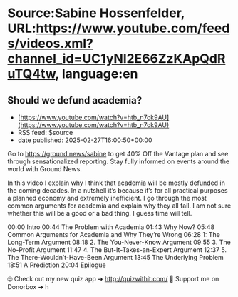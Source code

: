 # Source:Sabine Hossenfelder, URL:https://www.youtube.com/feeds/videos.xml?channel_id=UC1yNl2E66ZzKApQdRuTQ4tw, language:en

## Should we defund academia?
 - [https://www.youtube.com/watch?v=htb_n7ok9AU](https://www.youtube.com/watch?v=htb_n7ok9AU)
 - RSS feed: $source
 - date published: 2025-02-27T16:00:50+00:00

Go to https://ground.news/sabine to get 40% Off the Vantage plan and see through sensationalized reporting. Stay fully informed on events around the world with Ground News.

In this video I explain why I think that academia will be mostly defunded in the coming decades. In a nutshell it’s because it’s for all practical purposes a planned economy and extremely inefficient. I go through the most common arguments for academia and explain why they all fail. I am not sure whether this will be a good or a bad thing. I guess time will tell.

00:00 Intro
00:44 The Problem with Academia
01:43 Why Now?
05:48 Common Arguments for Academia and Why They’re Wrong
06:28 1: The Long-Term Argument
08:18 2. The You-Never-Know Argument
09:55 3. The No-Profit Argument
11:47 4. The But-It-Takes-an-Expert Argument
12:37 5. The There-Wouldn’t-Have-Been Argument
13:45 The Underlying Problem
18:51 A Prediction
20:04 Epilogue

🤓 Check out my new quiz app ➜  http://quizwithit.com/ 
💌 Support me on Donorbox ➜ h


